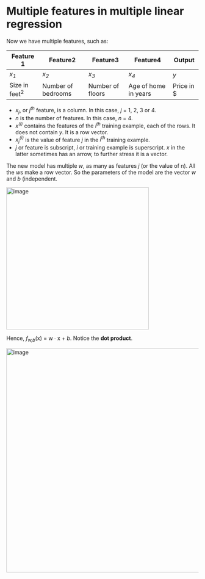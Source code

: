 # Multiple features in multiple linear regression

Now we have multiple features, such as:

| Feature 1| Feature2 | Feature3 | Feature4 | Output |
| ----------- | ----------- | ----------- | ----------- | ----------- |
| *x<sub>1</sub>*| *x<sub>2</sub>* | *x<sub>3</sub>*|*x<sub>4</sub>* | *y* |
| Size in feet<sup>2</sup>| Number of bedrooms | Number of floors|Age of home in years | Price in $ |

 - *x<sub>j</sub>*, or *j<sup>th</sup>* feature, is a column. In this case, *j* = 1, 2, 3 or 4.
 - *n* is the number of features. In this case, *n* = 4.
 - *x<sup>(i)</sup>* contains the features of the *i<sup>th</sup>* training example, each of the rows. It does not contain *y*. It is a row vector.
 - *x<sub>j</sub><sup>(i)</sup>* is the value of feature *j* in the *i<sup>th</sup>* training example.
 - *j* or feature is subscript, *i* or training example is superscript. *x* in the latter sometimes has an arrow, to further stress it is a vector.

The new model has multiple *w*, as many as features *j* (or the value of n). All the *w*s make a row vector. So the parameters of the model are the vector *w* and *b* (independent.

<img width="373" alt="image" src="https://user-images.githubusercontent.com/43887905/183463407-fb08f9ca-0628-47bb-ab30-21a1892f5cc0.png">

Hence, *f<sub>w,b</sub>*(x) = w ∙ x + *b*. Notice the **dot product**.

<img width="588" alt="image" src="https://user-images.githubusercontent.com/43887905/183464523-7ea72641-4a24-4878-af95-ee95c3c7ee35.png">


